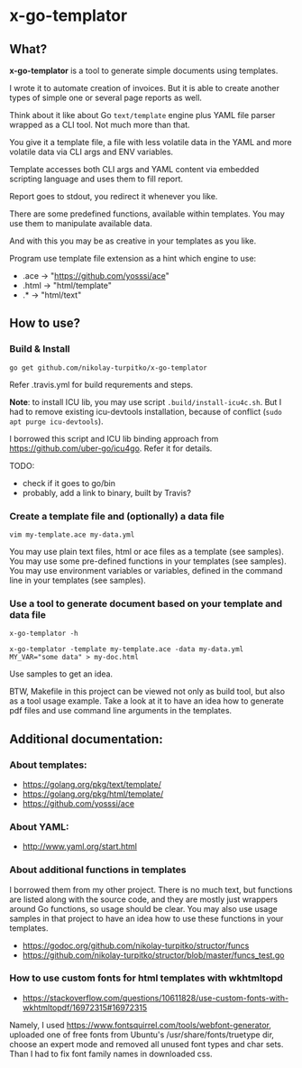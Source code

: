 # x-go-templator

## What?

**x-go-templator** is a tool to generate simple documents using templates.

I wrote it to automate creation of invoices. But it is able to create another
types of simple one or several page reports as well.

Think about it like about Go `text/template` engine plus YAML file parser
wrapped as a CLI tool. Not much more than that.

You give it a template file, a file with less volatile data in the YAML and
more volatile data via CLI args and ENV variables.

Template accesses both CLI args and YAML content via embedded scripting
language and uses them to fill report.

Report goes to stdout, you redirect it whenever you like.

There are some predefined functions, available within templates. You may use
them to manipulate available data.

And with this you may be as creative in your templates as you like.

Program use template file extension as a hint which engine to use:

- .ace  -> "https://github.com/yosssi/ace"
- .html -> "html/template"
- .\*   -> "html/text"

## How to use?

### Build & Install

    go get github.com/nikolay-turpitko/x-go-templator

Refer .travis.yml for build requrements and steps.

**Note**: to install ICU lib, you may use script `.build/install-icu4c.sh`.  But I
had to remove existing icu-devtools installation, because of conflict (`sudo
apt purge icu-devtools`).

I borrowed this script and ICU lib binding approach from
https://github.com/uber-go/icu4go. Refer it for details.

TODO:
- check if it goes to go/bin
- probably, add a link to binary, built by Travis?

### Create a template file and (optionally) a data file

    vim my-template.ace my-data.yml

You may use plain text files, html or ace files as a template (see samples).
You may use some pre-defined functions in your templates (see samples).
You may use environment variables or variables, defined in the command line in
your templates (see samples).

### Use a tool to generate document based on your template and data file

    x-go-templator -h

    x-go-templator -template my-template.ace -data my-data.yml MY_VAR="some data" > my-doc.html

Use samples to get an idea.

BTW, Makefile in this project can be viewed not only as build tool, but also as
a tool usage example.  Take a look at it to have an idea how to generate pdf
files and use command line arguments in the templates.

## Additional documentation:

### About templates:

- https://golang.org/pkg/text/template/
- https://golang.org/pkg/html/template/
- https://github.com/yosssi/ace

### About YAML:

- http://www.yaml.org/start.html

### About additional functions in templates

I borrowed them from my other project. There is no much text, but functions are
listed along with the source code, and they are mostly just wrappers around Go
functions, so usage should be clear.  You may also use usage samples in that
project to have an idea how to use these functions in your templates.

- https://godoc.org/github.com/nikolay-turpitko/structor/funcs
- https://github.com/nikolay-turpitko/structor/blob/master/funcs_test.go

### How to use custom fonts for html templates with wkhtmltopd

- https://stackoverflow.com/questions/10611828/use-custom-fonts-with-wkhtmltopdf/16972315#16972315

Namely, I used https://www.fontsquirrel.com/tools/webfont-generator, uploaded
one of free fonts from Ubuntu's /usr/share/fonts/truetype dir, choose an expert
mode and removed all unused font types and char sets. Than I had to fix font
family names in downloaded css.
